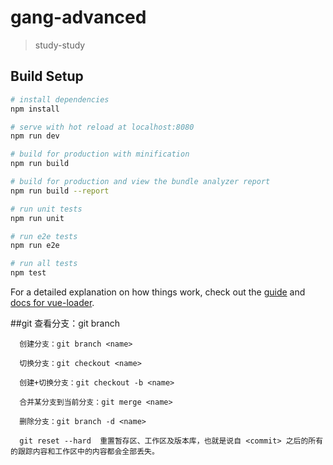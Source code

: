 # gang-advanced

> study-study

## Build Setup

``` bash
# install dependencies
npm install

# serve with hot reload at localhost:8080
npm run dev

# build for production with minification
npm run build

# build for production and view the bundle analyzer report
npm run build --report

# run unit tests
npm run unit

# run e2e tests
npm run e2e

# run all tests
npm test
```

For a detailed explanation on how things work, check out the [guide](http://vuejs-templates.github.io/webpack/) and [docs for vue-loader](http://vuejs.github.io/vue-loader).


##git
      查看分支：git branch

      创建分支：git branch <name>

      切换分支：git checkout <name>

      创建+切换分支：git checkout -b <name>

      合并某分支到当前分支：git merge <name>

      删除分支：git branch -d <name>

      git reset --hard  重置暂存区、工作区及版本库，也就是说自 <commit> 之后的所有的跟踪内容和工作区中的内容都会全部丢失。
